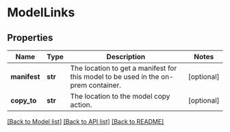 # ModelLinks

## Properties
Name | Type | Description | Notes
------------ | ------------- | ------------- | -------------
**manifest** | **str** | The location to get a manifest for this model to be used in the on-prem container. | [optional] 
**copy_to** | **str** | The location to the model copy action. | [optional] 

[[Back to Model list]](../README.md#documentation-for-models) [[Back to API list]](../README.md#documentation-for-api-endpoints) [[Back to README]](../README.md)


